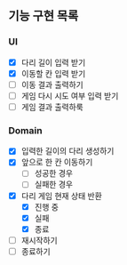 ## 기능 구현 목록

### UI
- [x] 다리 길이 입력 받기
- [x] 이동할 칸 입력 받기
- [ ] 이동 결과 출력하기
- [ ] 게임 다시 시도 여부 입력 받기
- [ ] 게임 결과 출력하룩

### Domain
- [x] 입력한 길이의 다리 생성하기
- [x] 앞으로 한 칸 이동하기
  - [ ] 성공한 경우
  - [ ] 실패한 경우
- [x] 다리 게임 현재 상태 반환
  - [x] 진행 중
  - [x] 실패
  - [x] 종료
- [ ] 재시작하기
- [ ] 종료하기